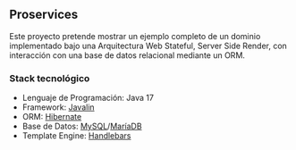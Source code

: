 ## Proservices

Este proyecto pretende mostrar un ejemplo completo de un dominio implementado bajo una Arquitectura Web Stateful, Server Side Render, con interacción con una base de datos relacional mediante un ORM.

### Stack tecnológico
-  Lenguaje de Programación: Java 17
- Framework: [Javalin](https://javalin.io/documentation "Javalin")
- ORM: [Hibernate](https://hibernate.org/ "Hibernate")
- Base de Datos: [MySQL](https://www.mysql.com/ "MySQL")/[MaríaDB](https://mariadb.org/ "MaríaDB")
- Template Engine: [Handlebars](https://handlebarsjs.com/ "Handlebars")
